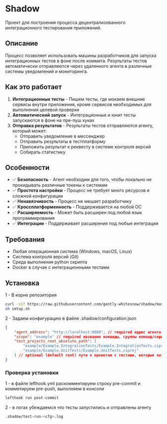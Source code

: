 # Shadow

Проект для построения процесса децентрализованного интеграционного тестирования приложений.

## Описание

Процесс позволяет использовать машины разработчиков для запуска интеграционных тестов в фоне после коммита. Результаты тестов автоматически отправляются через удаленного агента в различные системы уведомлений и мониторинга.

## Как это работает

1. **Интеграционные тесты** - Пишем тесты, где мокаем внешние сервисы внутри приложения, кроме сервисов необходимых для выполнения целевой проверки
2. **Автоматический запуск** - Интеграционные и юнит тесты запускаются в фоне на пре-пуш хуках
3. **Отправка результатов** - Результаты тестов отправляются агенту, который может:
   - Отправить уведомление в мессенджер
   - Отправить результаты в тестплатформу
   - Приложить результат к реквесту в системе контроля версий
   - Собирать статистику

## Особенности

- ✅ **Безопасность** - Агент необходим для того, чтобы локально не прокидывать различные токены к системам
- ✅ **Простота настройки** - Процесс не требует много ресурсов и сложной конфигурации
- ✅ **Ненавязчивость** - Процесс не мешает разработчику
- ✅ **Кроссплатформенность** - Поддерживается на любой ОС
- ✅ **Расширяемость** - Может быть расширен под любой язык программирования
- ✅ **Интеграции** - Поддерживает расширения под любые интеграции

## Требования

- Любая операционная система (Windows, macOS, Linux)
- Система контроля версий (Git)
- Среда выполнения python скрипта
- Docker в случае с интеграционными тестами

## Установка
1 - В корне репозитория
```bash
curl -sSf https://raw.githubusercontent.com/gently-whitesnow/shadow/master/setup/setup.sh
sh setup.sh
```
2 - Задаем конфигурацию в файле .shadow/configuration.json
```json
{
    "agent_address": "http://localhost:8080", // required адрес агента
    "scope": "example" // required название команды, группы команд/сервисов
    "test_projects_root_absolute_path": [
        "example/Example.IntegrationTests/Example.IntegrationTests.csproj",
        "example/Example.UnitTests/Example.UnitTests.csproj"
    ] // optional (default root) пути к проектам с тестами, которые хотим запускать на пре-пуш хуке
}
```
### Проверка установки
1 - в файле lefthook.yml раскомментируем строку pre-commit и комметируем pre-push, выполняем в консоли
```bash
lefthook run post-commit
```
2 - в логах убеждаемся что тесты запустились и отправлены агенту
```bash
.shadow/test-run-<cfg>.log
```






